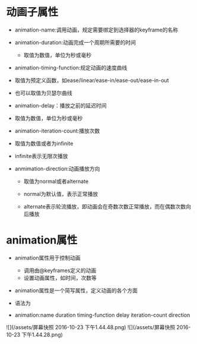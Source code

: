 # 动画子属性

 - animation-name:调用动画，规定需要绑定到选择器的keyframe的名称

 - animation-duration:动画完成一个周期所需要的时间

   - 取值为数值，单位为秒或毫秒


 - animation-timing-function:规定动画的速度曲线
  -  取值为预定义函数，如ease/linear/ease-in/ease-out/ease-in-out

  - 也可以取值为贝瑟尔曲线

  

 - animation-delay：播放之前的延迟时间

  - 取值为数值，单位为秒或毫秒

 - animation-iteration-count:播放次数

  - 取值为数值或者为infinite
  - infinite表示无限次播放

 - anmimation-direction:动画播放方向

   - 取值为normal或者alternate

   - normal为默认值，表示正常播放

   - alternate表示轮流播放，即动画会在奇数次数正常播放，而在偶数次数向后播放

# animation属性

 - animation属性用于控制动画

   - 调用由@keyframes定义的动画
   - 设置动画属性，如时间，次数等

 - animation属性是一个简写属性，定义动画的各个方面

 - 语法为

  - animation:name duration timing-function delay iteration-count direction

  ![](/assets/屏幕快照 2016-10-23 下午1.44.48.png)
  ![](/assets/屏幕快照 2016-10-23 下午1.44.28.png)

# 